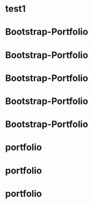 # test1
# Bootstrap-Portfolio
# Bootstrap-Portfolio
# Bootstrap-Portfolio
# Bootstrap-Portfolio
# Bootstrap-Portfolio
# portfolio
# portfolio
# portfolio
